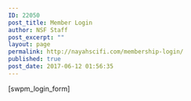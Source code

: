 ```yaml
---
ID: 22050
post_title: Member Login
author: NSF Staff
post_excerpt: ""
layout: page
permalink: http://nayahscifi.com/membership-login/
published: true
post_date: 2017-06-12 01:56:35
---
```

[swpm_login_form]